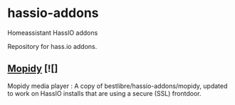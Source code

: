 # hassio-addons
Homeassistant HassIO addons


Repository for hass.io addons.

## [Mopidy](https://github.com/kentloving/hassio-addons/tree/master/mopidy) [![]

Mopidy media player : A copy of bestlibre/hassio-addons/mopidy, updated to work on HassIO installs that are using a secure (SSL) frontdoor.

